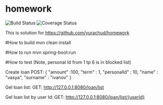 # homework  
![Build Status](https://travis-ci.org/antonkudinov/homework.svg?branch=master)
![Coverage Status](http://img.shields.io/coveralls/antonkudinov/homework/master.svg?style=flat-square)


This is  solution for https://github.com/yurachud/homework

#How to build
mvn clean install

#How to run
mvn spring-boot:run



#How to test  (Note, personal Id from 1 tp 6 is in blocked list)

Create loan
POST: 
{
  "amount" :100,
  "term" : 1,
  "personalId" : 10,
  "name" : "vasya",
  "surname" : "ivanov"
}

Gel loan list:
GET: http://127.0.0.1:8080/loan/list

Gel loan list by user Id:
GET: http://127.0.0.1:8080/loan/list/{userId}
